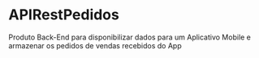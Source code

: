 # APIRestPedidos
Produto Back-End para disponibilizar dados para um Aplicativo Mobile e armazenar os pedidos de vendas recebidos do App
